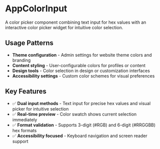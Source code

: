 # AppColorInput

A color picker component combining text input for hex values with an interactive color picker widget for intuitive color selection.

## Usage Patterns

- **Theme configuration** - Admin settings for website theme colors and branding
- **Content styling** - User-configurable colors for profiles or content
- **Design tools** - Color selection in design or customization interfaces
- **Accessibility settings** - Custom color schemes for visual preferences

## Key Features

- ✅ **Dual input methods** - Text input for precise hex values and visual picker for intuitive selection
- ✅ **Real-time preview** - Color swatch shows current selection immediately
- ✅ **Format validation** - Supports 3-digit (#RGB) and 6-digit (#RRGGBB) hex formats
- ✅ **Accessibility focused** - Keyboard navigation and screen reader support
